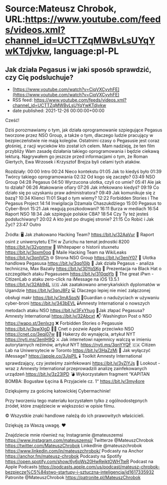 # Source:Mateusz Chrobok, URL:https://www.youtube.com/feeds/videos.xml?channel_id=UCTTZqMWBvLsUYqYwKTdjvkw, language:pl-PL

## Jak działa Pegasus i w jaki sposób sprawdzić, czy Cię podsluchuje?
 - [https://www.youtube.com/watch?v=CiqVXCyvhFE](https://www.youtube.com/watch?v=CiqVXCyvhFE)
 - RSS feed: https://www.youtube.com/feeds/videos.xml?channel_id=UCTTZqMWBvLsUYqYwKTdjvkw
 - date published: 2021-12-26 00:00:00+00:00

Cześć! 

Dziś porozmawiamy o tym, jak działa oprogramowanie szpiegujące Pegasus tworzone przez NSO Group, a także o tym, dlaczego ludzie pracujący w bezpieczeństwie nie mają kolegów. Ostatnimi czasy o Pegasusie jest coraz głośniej, z racji wycieków kto został ich celem. Mam nadzieję, że ten film przybliży Wam zasadę działania takiego oprogramowania i będzie ciekawą lekturą.
Nagrywałem go jeszcze przed informacjami o tym, że Roman Giertych, Ewa Wrzosek i Krzysztof Brejza byli celami tych ataków.

Rozdziały:
00:00 Intro
00:24 Nieco kontekstu
01:05 Jak to kiedyś było
01:39 Twórcy takiego oprogramowania
02:32 Od kogo się zaczęło?
03:49 NSO Group
04:28 Pegasus
04:50 Wyrzucona ulotka, czyli co umie?
05:41 Ale jak to działa?
06:26 Atakowanie ofiary
07:26 Jak infekowano kiedyś?
09:19 Co działo się po uzyskaniu praw administratora?
09:49 Jak komunikuje się z bazą?
10:34 Klienci
11:01 Skąd o tym wiemy?
12:22 Forbidden Stories i The Pegasus Project
14:14 Inwigilacja Dżamala Chaszukdżiego
15:00 Pegasus to Cyber-Broń
15:21 Jak reagują poszkodowani?
16:11 Burza w mediach
16:54 Raport NSO
18:34 Jak szpieguje polskie CBA?
18:54 Czy Ty też jesteś podsłuchiwany?
20:02 A kto jest po drugiej stronie?
21:15 Co Robić i Jak Żyć?
23:47 Outro

Źródła:
🖥️ Jak zhakowano Hacking Team? https://bit.ly/32AaVur
📖 Raport osint z uniwersytetu ETH w Zurichu na temat jednostki 8200 https://bit.ly/32ypnmw
📓 Whitepaper o historii stuxnetu https://bit.ly/3qxm0oq
📧 Maile Hacking Team na WikiLeaks https://bit.ly/3qnIVCh
🌐 Strona NSO Group https://bit.ly/3eniY07
📰 Ulotka handlowa Pegasusa https://bit.ly/3qq10jb
🐴 Jak działa Pegasus - analiza techniczna, Max Bazaliy https://bit.ly/30YqSKg
🎩 Prezentacja na Black Hat o szczegółach ataku Pegasusem https://bit.ly/310qpYb
📲 The great iPwn - CitizenLab o ataku zero-click na iMessage na iOS 13.5.1 https://bit.ly/32Ab94L
🇺🇬 Jak zaatakowano amerykańskich dyplomatów w Ugandzie https://bit.ly/3qnJ8Fz
💻 Dlaczego lepiej nie mieć załączonej obsługi makr https://bit.ly/3mASpsN
👮Guardian o nadużyciach w używaniu cyber-broni https://bit.ly/343bEVL
🕯️Amnesty International o nowszych metodach ataku NSO https://bit.ly/3FxYhug
🏇Jak złapać Pegasusa? Amnesty International https://bit.ly/32Abcxt
📬 Washington Post o NSO https://wapo.st/3enlxzg
❌ Forbidden Stories o Pegasusie https://bit.ly/3swXIgD
👩‍⚖️ Cnet o pozwie Apple przeciwko NSO https://cnet.co/3eqj07w
🐱‍💻 Hakerzy do wynajęcia, artykuł NYT https://nyti.ms/3enlH9Q
⚔️ Jak internetowi najemnicy walczą w imieniu autorytarnych reżimów, artykuł NYT https://nyti.ms/3qnYYQF
🇨🇦 Citizen Lab na Uniwersytecie w Toronto https://bit.ly/3HaZzMi
📲 Jak wyłączyć iMessage? https://apple.co/3JjsPlL
🕯️ Toolkit Amnesty International sprawdzający, czy jesteśmy zainfekowani https://bit.ly/3yZlYJs
📙 Lookout - wraz z Amnesty International przeprowadzili analizę zainfekowanych urządzeń https://bit.ly/3z23IPD
💣 Wykorzystałem fragment “KAPITAN BOMBA: Bogusław Łęcina & Przyjaciele cz. 1“ https://bit.ly/3my4ore

Dziękujemy za gościnę katowickiej Cybermachinie!

Przy tworzeniu tego materiału korzystałem tylko z ogólnodostępnych źródeł, które znajdziecie w większości w opisie filmu.

© Wszystkie znaki handlowe należą do ich prawowitych właścicieli.

Dziękuję za Waszą uwagę. ❤️

Znajdziecie mnie również na;
Instagramie @mateuszemsi https://www.instagram.com/mateuszemsi/
Twitterze @MateuszChrobok https://twitter.com/MateuszChrobok
LinkedInie @mateuszchrobok https://www.linkedin.com/in/mateuszchrobok/
Podcasty na Anchor https://anchor.fm/mateusz-chrobok
Podcasty na Spotify https://open.spotify.com/show/6y6oWs20HwRejktOWHTteR
Podcast na  Apple Podcasts https://podcasts.apple.com/us/podcast/mateusz-chrobok-bezpiecze%C5%84stwo-startupy-i-sztuczna-inteligencja/id1617335932 
Patronite @MateuszChrobok https://patronite.pl/MateuszChrobok

